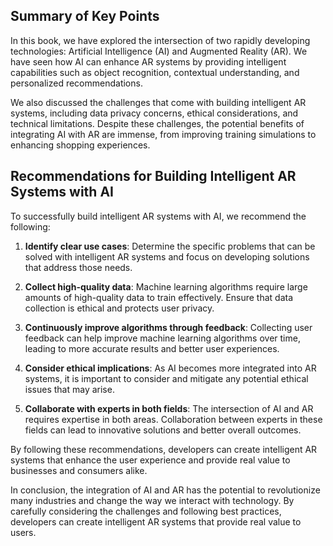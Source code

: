 

Summary of Key Points
---------------------

In this book, we have explored the intersection of two rapidly developing technologies: Artificial Intelligence (AI) and Augmented Reality (AR). We have seen how AI can enhance AR systems by providing intelligent capabilities such as object recognition, contextual understanding, and personalized recommendations.

We also discussed the challenges that come with building intelligent AR systems, including data privacy concerns, ethical considerations, and technical limitations. Despite these challenges, the potential benefits of integrating AI with AR are immense, from improving training simulations to enhancing shopping experiences.

Recommendations for Building Intelligent AR Systems with AI
-----------------------------------------------------------

To successfully build intelligent AR systems with AI, we recommend the following:

1. **Identify clear use cases**: Determine the specific problems that can be solved with intelligent AR systems and focus on developing solutions that address those needs.

2. **Collect high-quality data**: Machine learning algorithms require large amounts of high-quality data to train effectively. Ensure that data collection is ethical and protects user privacy.

3. **Continuously improve algorithms through feedback**: Collecting user feedback can help improve machine learning algorithms over time, leading to more accurate results and better user experiences.

4. **Consider ethical implications**: As AI becomes more integrated into AR systems, it is important to consider and mitigate any potential ethical issues that may arise.

5. **Collaborate with experts in both fields**: The intersection of AI and AR requires expertise in both areas. Collaboration between experts in these fields can lead to innovative solutions and better overall outcomes.

By following these recommendations, developers can create intelligent AR systems that enhance the user experience and provide real value to businesses and consumers alike.

In conclusion, the integration of AI and AR has the potential to revolutionize many industries and change the way we interact with technology. By carefully considering the challenges and following best practices, developers can create intelligent AR systems that provide real value to users.
